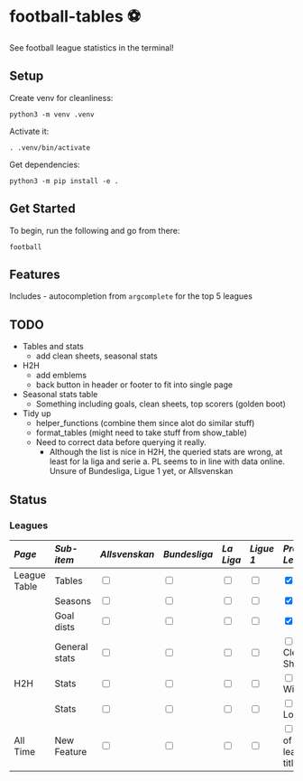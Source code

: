 # football-tables :soccer:

See football league statistics in the terminal!

## Setup

Create venv for cleanliness:

```
python3 -m venv .venv
```

Activate it:

```
. .venv/bin/activate
```

Get dependencies:

```
python3 -m pip install -e .
```

## Get Started

To begin, run the following and go from there:

```
football
```

## Features

Includes - autocompletion from `argcomplete` for the top 5 leagues

## TODO

- Tables and stats
  - add clean sheets, seasonal stats
- H2H
  - add emblems
  - back button in header or footer to fit into single page
- Seasonal stats table
  - Something including goals, clean sheets, top scorers (golden boot)
- Tidy up
  - helper_functions (combine them since alot do similar stuff)
  - format_tables (might need to take stuff from show_table)
  - Need to correct data before querying it really.
    - Although the list is nice in H2H, the queried stats are wrong, at least for la liga and serie a. PL seems to in line with data online. Unsure of Bundesliga, Ligue 1 yet, or Allsvenskan

## Status

### Leagues

| _Page_       | _Sub-item_    | _Allsvenskan_                     | _Bundesliga_                      | _La Liga_                         | _Ligue 1_                         | _Premier League_                                       | _Serie A_                         |
| :----------- | :------------ | :-------------------------------- | :-------------------------------- | :-------------------------------- | :-------------------------------- | :----------------------------------------------------- | :-------------------------------- |
| League Table | Tables        | <input type="checkbox" unchecked> | <input type="checkbox" unchecked> | <input type="checkbox" unchecked> | <input type="checkbox" unchecked> | <input type="checkbox" checked>                        | <input type="checkbox" unchecked> |
|              | Seasons       | <input type="checkbox" unchecked> | <input type="checkbox" unchecked> | <input type="checkbox" unchecked> | <input type="checkbox" unchecked> | <input type="checkbox" checked>                        | <input type="checkbox" unchecked> |
|              | Goal dists    | <input type="checkbox" unchecked> | <input type="checkbox" unchecked> | <input type="checkbox" unchecked> | <input type="checkbox" unchecked> | <input type="checkbox" checked>                        | <input type="checkbox" unchecked> |
|              | General stats | <input type="checkbox" unchecked> | <input type="checkbox" unchecked> | <input type="checkbox" unchecked> | <input type="checkbox" unchecked> | <input type="checkbox" unchecked> Clean Sheets         | <input type="checkbox" unchecked> |
| H2H          | Stats         | <input type="checkbox" unchecked> | <input type="checkbox" unchecked> | <input type="checkbox" unchecked> | <input type="checkbox" unchecked> | <input type="checkbox" unchecked> Wins                 | <input type="checkbox" unchecked> |
|              | Stats         | <input type="checkbox" unchecked> | <input type="checkbox" unchecked> | <input type="checkbox" unchecked> | <input type="checkbox" unchecked> | <input type="checkbox" unchecked> Logo                 | <input type="checkbox" unchecked> |
| All Time     | New Feature   | <input type="checkbox" unchecked> | <input type="checkbox" unchecked> | <input type="checkbox" unchecked> | <input type="checkbox" unchecked> | <input type="checkbox" unchecked> No. of league titles | <input type="checkbox" unchecked> |
